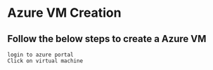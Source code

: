 # Azure VM Creation

## Follow the below steps to create a Azure VM 
```
login to azure portal
Click on virtual machine
```

